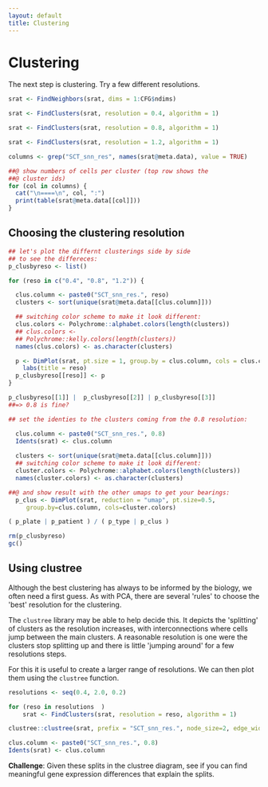 ```yaml
---
layout: default
title: Clustering
---
```


<!-- stuff to make Rmarkdown do what we want:  -->


<!-- load complete state from previous lesson -->






# Clustering

The next step is clustering. Try a few different resolutions.


```r
srat <- FindNeighbors(srat, dims = 1:CFG$ndims)

srat <- FindClusters(srat, resolution = 0.4, algorithm = 1)

srat <- FindClusters(srat, resolution = 0.8, algorithm = 1)

srat <- FindClusters(srat, resolution = 1.2, algorithm = 1)

columns <- grep("SCT_snn_res", names(srat@meta.data), value = TRUE)

##@ show numbers of cells per cluster (top row shows the
##@ cluster ids)
for (col in columns) {
  cat("\n====\n", col, ":")
  print(table(srat@meta.data[[col]]))
}
```

<!-- note: you can also pass an array!  -->


## Choosing the clustering resolution


```r
## let's plot the differnt clusterings side by side
## to see the differeces:
p_clusbyreso <- list()

for (reso in c("0.4", "0.8", "1.2")) {

  clus.column <- paste0("SCT_snn_res.", reso)
  clusters <- sort(unique(srat@meta.data[[clus.column]]))

  ## switching color scheme to make it look different:
  clus.colors <- Polychrome::alphabet.colors(length(clusters))
  ## clus.colors <-
  ## Polychrome::kelly.colors(length(clusters))
  names(clus.colors) <- as.character(clusters)

  p <- DimPlot(srat, pt.size = 1, group.by = clus.column, cols = clus.colors) +
    labs(title = reso)
  p_clusbyreso[[reso]] <- p
}

p_clusbyreso[[1]] |  p_clusbyreso[[2]] | p_clusbyreso[[3]] 
##=> 0.8 is fine?

## set the identies to the clusters coming from the 0.8 resolution:

  clus.column <- paste0("SCT_snn_res.", 0.8)
  Idents(srat) <- clus.column
  
  clusters <- sort(unique(srat@meta.data[[clus.column]]))
  ## switching color scheme to make it look different:
  cluster.colors <- Polychrome::alphabet.colors(length(clusters))
  names(cluster.colors) <- as.character(clusters)

##@ and show result with the other umaps to get your bearings:
  p_clus <- DimPlot(srat, reduction = "umap", pt.size=0.5, 
     group.by=clus.column, cols=cluster.colors)

( p_plate | p_patient ) / ( p_type | p_clus )

rm(p_clusbyreso)
gc()
```

## Using clustree

Although the best clustering has always to be informed by the biology,
we often need a first guess.  As with PCA, there are several 'rules'
to choose the 'best' resolution for the clustering.

The `clustree` library may be able to help decide this.  It depicts the
'splitting' of clusters as the resolution increases, with
interconnections where cells jump between the main clusters.  A
reasonable resolution is one were the clusters stop splitting up and
there is little 'jumping around' for a few resolutions steps.

For this it is useful to create a larger range of resolutions.
We can then plot them using the `clustree` function. 


```r
resolutions <- seq(0.4, 2.0, 0.2)

for (reso in resolutions  )
    srat <- FindClusters(srat, resolution = reso, algorithm = 1)

clustree::clustree(srat, prefix = "SCT_snn_res.", node_size=2, edge_width=0.5)

clus.column <- paste0("SCT_snn_res.", 0.8)
Idents(srat) <- clus.column
```

**Challenge**: Given these splits in the clustree diagram, see if you can find meaningful gene expression differences that explain the splits.

<!-- lastly, save the complete sesssion for the next time -->

